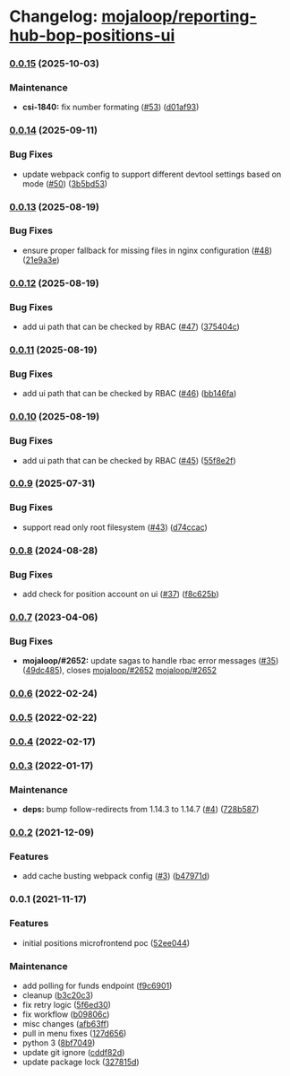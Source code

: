 # Changelog: [mojaloop/reporting-hub-bop-positions-ui](https://github.com/mojaloop/reporting-hub-bop-positions-ui)
### [0.0.15](https://github.com/mojaloop/reporting-hub-bop-positions-ui/compare/v0.0.14...v0.0.15) (2025-10-03)


### Maintenance

* **csi-1840:** fix number formating ([#53](https://github.com/mojaloop/reporting-hub-bop-positions-ui/issues/53)) ([d01af93](https://github.com/mojaloop/reporting-hub-bop-positions-ui/commit/d01af93f108469acdd555ccad576a9c5e2dfa4cc))

### [0.0.14](https://github.com/mojaloop/reporting-hub-bop-positions-ui/compare/v0.0.13...v0.0.14) (2025-09-11)


### Bug Fixes

* update webpack config to support different devtool settings based on mode ([#50](https://github.com/mojaloop/reporting-hub-bop-positions-ui/issues/50)) ([3b5bd53](https://github.com/mojaloop/reporting-hub-bop-positions-ui/commit/3b5bd53eec36a9747703bf4d077ebc7bdc4c514a))

### [0.0.13](https://github.com/mojaloop/reporting-hub-bop-positions-ui/compare/v0.0.12...v0.0.13) (2025-08-19)


### Bug Fixes

* ensure proper fallback for missing files in nginx configuration ([#48](https://github.com/mojaloop/reporting-hub-bop-positions-ui/issues/48)) ([21e9a3e](https://github.com/mojaloop/reporting-hub-bop-positions-ui/commit/21e9a3e43379f28b722af8648471887fe809854d))

### [0.0.12](https://github.com/mojaloop/reporting-hub-bop-positions-ui/compare/v0.0.11...v0.0.12) (2025-08-19)


### Bug Fixes

* add ui path that can be checked by RBAC ([#47](https://github.com/mojaloop/reporting-hub-bop-positions-ui/issues/47)) ([375404c](https://github.com/mojaloop/reporting-hub-bop-positions-ui/commit/375404c61e1ca7c4a6c94a94afe33338c5d1f826))

### [0.0.11](https://github.com/mojaloop/reporting-hub-bop-positions-ui/compare/v0.0.10...v0.0.11) (2025-08-19)


### Bug Fixes

* add ui path that can be checked by RBAC ([#46](https://github.com/mojaloop/reporting-hub-bop-positions-ui/issues/46)) ([bb146fa](https://github.com/mojaloop/reporting-hub-bop-positions-ui/commit/bb146fa0c558a9e3c9548310368eb87f10bf28c7))

### [0.0.10](https://github.com/mojaloop/reporting-hub-bop-positions-ui/compare/v0.0.9...v0.0.10) (2025-08-19)


### Bug Fixes

* add ui path that can be checked by RBAC ([#45](https://github.com/mojaloop/reporting-hub-bop-positions-ui/issues/45)) ([55f8e2f](https://github.com/mojaloop/reporting-hub-bop-positions-ui/commit/55f8e2f79645ab93117b7b08b7a4b7dc7f25dc6e))

### [0.0.9](https://github.com/mojaloop/reporting-hub-bop-positions-ui/compare/v0.0.8...v0.0.9) (2025-07-31)


### Bug Fixes

* support read only root filesystem ([#43](https://github.com/mojaloop/reporting-hub-bop-positions-ui/issues/43)) ([d74ccac](https://github.com/mojaloop/reporting-hub-bop-positions-ui/commit/d74ccacf4fe2ef1b73f6a914e09369b33d4edcfb))

### [0.0.8](https://github.com/mojaloop/reporting-hub-bop-positions-ui/compare/v0.0.7...v0.0.8) (2024-08-28)


### Bug Fixes

* add check for position account on ui ([#37](https://github.com/mojaloop/reporting-hub-bop-positions-ui/issues/37)) ([f8c625b](https://github.com/mojaloop/reporting-hub-bop-positions-ui/commit/f8c625b0cff3a91d762a1107b3b73650682189fc))

### [0.0.7](https://github.com/mojaloop/reporting-hub-bop-positions-ui/compare/v0.0.6...v0.0.7) (2023-04-06)


### Bug Fixes

* **mojaloop/#2652:** update sagas to handle rbac error messages ([#35](https://github.com/mojaloop/reporting-hub-bop-positions-ui/issues/35)) ([49dc485](https://github.com/mojaloop/reporting-hub-bop-positions-ui/commit/49dc4853f67e30d84b57eb9444d5c49a5d986310)), closes [mojaloop/#2652](https://github.com/mojaloop/reporting-hub-bop-positions-ui/issues/2652) [mojaloop/#2652](https://github.com/mojaloop/reporting-hub-bop-positions-ui/issues/2652)

### [0.0.6](https://github.com/mojaloop/reporting-hub-bop-positions-ui/compare/v0.0.5...v0.0.6) (2022-02-24)

### [0.0.5](https://github.com/mojaloop/reporting-hub-bop-positions-ui/compare/v0.0.4...v0.0.5) (2022-02-22)

### [0.0.4](https://github.com/mojaloop/reporting-hub-bop-positions-ui/compare/v0.0.3...v0.0.4) (2022-02-17)

### [0.0.3](https://github.com/mojaloop/reporting-hub-bop-positions-ui/compare/v0.0.2...v0.0.3) (2022-01-17)


### Maintenance

* **deps:** bump follow-redirects from 1.14.3 to 1.14.7 ([#4](https://github.com/mojaloop/reporting-hub-bop-positions-ui/issues/4)) ([728b587](https://github.com/mojaloop/reporting-hub-bop-positions-ui/commit/728b58717cc05ffda533febb05f618303d677d3e))

### [0.0.2](https://github.com/mojaloop/reporting-hub-bop-positions-ui/compare/v0.0.1...v0.0.2) (2021-12-09)


### Features

* add cache busting webpack config ([#3](https://github.com/mojaloop/reporting-hub-bop-positions-ui/issues/3)) ([b47971d](https://github.com/mojaloop/reporting-hub-bop-positions-ui/commit/b47971de112d9b66702a33a69d146abbbbbe33f3))

### 0.0.1 (2021-11-17)


### Features

* initial positions microfrontend poc ([52ee044](https://github.com/mojaloop/reporting-hub-bop-positions-ui/commit/52ee044d22019a8abe74b0a6ebcaef5a3d166a4f))


### Maintenance

* add polling for funds endpoint ([f9c6901](https://github.com/mojaloop/reporting-hub-bop-positions-ui/commit/f9c69016fb8296b8d586674200496744295ce7d9))
* cleanup ([b3c20c3](https://github.com/mojaloop/reporting-hub-bop-positions-ui/commit/b3c20c35ae49c3f3d3bcdfab433477e35cc622c7))
* fix retry logic ([5f6ed30](https://github.com/mojaloop/reporting-hub-bop-positions-ui/commit/5f6ed30fcbf60457b985b6a1060a58b908ff78a7))
* fix workflow ([b09806c](https://github.com/mojaloop/reporting-hub-bop-positions-ui/commit/b09806c19c279f8d89b55bd337ee474fe989790d))
* misc changes ([afb63ff](https://github.com/mojaloop/reporting-hub-bop-positions-ui/commit/afb63ffa478f8d0cbae1208a22dd1b63b991b934))
* pull in menu fixes ([127d656](https://github.com/mojaloop/reporting-hub-bop-positions-ui/commit/127d6566f88b89cba84534960e028cc8f71aedbd))
* python 3 ([8bf7049](https://github.com/mojaloop/reporting-hub-bop-positions-ui/commit/8bf70493cd90bec046a84933b6acab3a068de8e4))
* update git ignore ([cddf82d](https://github.com/mojaloop/reporting-hub-bop-positions-ui/commit/cddf82dcd5c50a5bbb2233ce6695211ea902b1df))
* update package lock ([327815d](https://github.com/mojaloop/reporting-hub-bop-positions-ui/commit/327815db65dd4b5c8d8776091522eebc89df9ef4))
